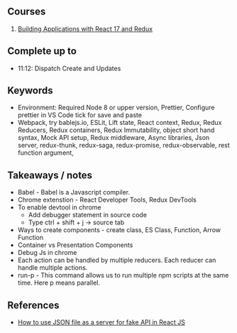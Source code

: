## Courses

1. [Building Applications with React 17 and Redux](https://app.pluralsight.com/library/courses/react-redux-react-router-es6/table-of-contents)

## Complete up to

- 11:12: Dispatch Create and Updates

## Keywords

- Environment: Required Node 8 or upper version, Prettier, Configure prettier in VS Code tick for save and paste
- Webpack, try bablejs.io, ESLit, Lift state, React context, Redux, Redux Reducers, Redux containers, Redux Immutability, object short hand syntax, Mock API setup, Redux middleware, Async libraries, Json server, redux-thunk, redux-saga, redux-promise, redux-observable, rest function argument,

## Takeaways / notes

- Babel - Babel is a Javascript compiler.
- Chrome extenstion - React Developer Tools, Redux DevTools
- To enable devtool in chrome
  - Add debugger statement in source code
  - Type ctrl + shift + j -> source tab
- Ways to create components - create class, ES Class, Function, Arrow Function
- Container vs Presentation Components
- Debug Js in chrome
- Each action can be handled by multiple reducers. Each reducer can handle multiple actions.
- run-p - This command allows us to run multiple npm scripts at the same time. Here p means parallel.

## References

- [How to use JSON file as a server for fake API in React JS](https://medium.com/how-to-react/how-to-use-json-file-as-a-server-for-fake-api-in-react-js-6b72606023b7)
